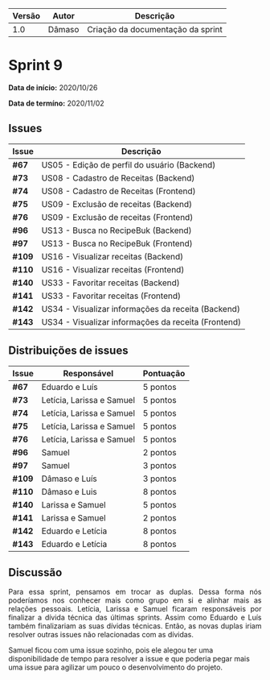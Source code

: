 |Versão| Autor | Descrição |
| ---- | ----- | --------- |
| 1.0 | Dâmaso | Criação da documentação da sprint |


# Sprint 9

**Data de início:** 2020/10/26

**Data de termíno:** 2020/11/02

## Issues

|Issue|Descrição|
|-----|---------|
|**#67**|US05 - Edição de perfil do usuário (Backend)|
|**#73**|US08 - Cadastro de Receitas (Backend)|
|**#74**|US08 - Cadastro de Receitas (Frontend)|
|**#75**|US09 - Exclusão de receitas (Backend)|
|**#76**|US09 - Exclusão de receitas (Frontend)|
|**#96**|US13 - Busca no RecipeBuk (Backend)|
|**#97**|US13 - Busca no RecipeBuk (Frontend)|
|**#109**|US16 - Visualizar receitas (Backend)|
|**#110**|US16 - Visualizar receitas (Frontend)|
|**#140**|US33 - Favoritar receitas (Backend)|
|**#141**|US33 - Favoritar receitas (Frontend)|
|**#142**|US34 - Visualizar informações da receita (Backend)|
|**#143**|US34 - Visualizar informações da receita (Frontend)|

## Distribuições de issues

|Issue|Responsável|Pontuação|
|-----|---------|-----------|
|**#67**|Eduardo e Luís|5 pontos|
|**#73**|Letícia, Larissa e Samuel|5 pontos|
|**#74**|Letícia, Larissa e Samuel|5 pontos|
|**#75**|Letícia, Larissa e Samuel|5 pontos|
|**#76**|Letícia, Larissa e Samuel|5 pontos|
|**#96**|Samuel|2 pontos|
|**#97**|Samuel|3 pontos|
|**#109**|Dâmaso e Luís|3 pontos|
|**#110**|Dâmaso e Luis|8 pontos|
|**#140**|Larissa e Samuel|5 pontos|
|**#141**|Larissa e Samuel|2 pontos|
|**#142**|Eduardo e Letícia|8 pontos|
|**#143**|Eduardo e Letícia|8 pontos|

## Discussão

<p align="justify">Para essa sprint, pensamos em trocar as duplas. Dessa forma nós poderíamos nos conhecer mais como grupo em si e alinhar mais as relações pessoais. Letícia, Larissa e Samuel ficaram responsáveis por finalizar a dívida técnica das últimas sprints. Assim como Eduardo e Luís também finalizariam as suas dívidas técnicas. Então, as novas duplas iriam resolver outras issues não relacionadas com as dívidas.</p>

</p align="justify">Samuel ficou com uma issue sozinho, pois ele alegou ter uma disponibilidade de tempo para resolver a issue e que poderia pegar mais uma issue para agilizar um pouco o desenvolvimento do projeto.</p>

